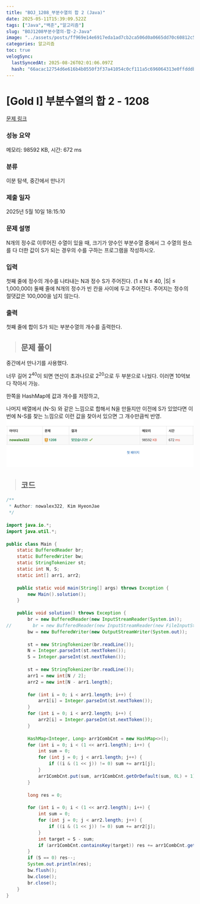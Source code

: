 ```yaml
---
title: "BOJ_1208_부분수열의 합 2 (Java)"
date: 2025-05-11T15:39:09.522Z
tags: ["Java","백준","알고리즘"]
slug: "BOJ1208부분수열의-합-2-Java"
image: "../assets/posts/ff969e14e6917eda1ad7cb2ca506d0a0665dd70c60812c5f9a62e0995edb9446.png"
categories: 알고리즘
toc: true
velogSync:
  lastSyncedAt: 2025-08-26T02:01:06.097Z
  hash: "66acac12754d6e616b4b0550f3f37a41054c0cf111a5c696064313e0ffdddb81"
---
```


# [Gold I] 부분수열의 합 2 - 1208 

[문제 링크](https://www.acmicpc.net/problem/1208) 

### 성능 요약

메모리: 98592 KB, 시간: 672 ms

### 분류

이분 탐색, 중간에서 만나기

### 제출 일자

2025년 5월 10일 18:15:10

### 문제 설명

<p>N개의 정수로 이루어진 수열이 있을 때, 크기가 양수인 부분수열 중에서 그 수열의 원소를 다 더한 값이 S가 되는 경우의 수를 구하는 프로그램을 작성하시오.</p>

### 입력 

 <p>첫째 줄에 정수의 개수를 나타내는 N과 정수 S가 주어진다. (1 ≤ N ≤ 40, |S| ≤ 1,000,000) 둘째 줄에 N개의 정수가 빈 칸을 사이에 두고 주어진다. 주어지는 정수의 절댓값은 100,000을 넘지 않는다.</p>

### 출력 

 <p>첫째 줄에 합이 S가 되는 부분수열의 개수를 출력한다.</p>

> ## 문제 풀이

중간에서 만나기를 사용했다.

너무 길어 $2^{40}$이 되면 연산이 초과나므로
$2^{20}$으로 두 부분으로 나눴다. 이러면 10억보다 작아서 가능.

한쪽을 HashMap에 값과 개수를 저장하고,

나머지 배열에서 (N-S) 와 같은 느낌으로 합해서 N을 만들지만 이전에 S가 있었다면 이번에 N-S를 찾는 느낌으로 이런 값을 찾아서 있으면 그 개수만큼씩 반영.
![](/assets/posts/ff969e14e6917eda1ad7cb2ca506d0a0665dd70c60812c5f9a62e0995edb9446.png)

> ## 코드

```java
/**
 * Author: nowalex322, Kim HyeonJae
 */

import java.io.*;
import java.util.*;

public class Main {
    static BufferedReader br;
    static BufferedWriter bw;
    static StringTokenizer st;
    static int N, S;
    static int[] arr1, arr2;

    public static void main(String[] args) throws Exception {
        new Main().solution();
    }

    public void solution() throws Exception {
        br = new BufferedReader(new InputStreamReader(System.in));
//        br = new BufferedReader(new InputStreamReader(new FileInputStream("src/main/java/BOJ_1208_부분수열의합2/input.txt")));
        bw = new BufferedWriter(new OutputStreamWriter(System.out));

        st = new StringTokenizer(br.readLine());
        N = Integer.parseInt(st.nextToken());
        S = Integer.parseInt(st.nextToken());

        st = new StringTokenizer(br.readLine());
        arr1 = new int[N / 2];
        arr2 = new int[N - arr1.length];

        for (int i = 0; i < arr1.length; i++) {
            arr1[i] = Integer.parseInt(st.nextToken());
        }
        for (int i = 0; i < arr2.length; i++) {
            arr2[i] = Integer.parseInt(st.nextToken());
        }

        HashMap<Integer, Long> arr1CombCnt = new HashMap<>();
        for (int i = 0; i < (1 << arr1.length); i++) {
            int sum = 0;
            for (int j = 0; j < arr1.length; j++) {
                if ((i & (1 << j)) != 0) sum += arr1[j];
            }
            arr1CombCnt.put(sum, arr1CombCnt.getOrDefault(sum, 0L) + 1);
        }

        long res = 0;

        for (int i = 0; i < (1 << arr2.length); i++) {
            int sum = 0;
            for (int j = 0; j < arr2.length; j++) {
                if ((i & (1 << j)) != 0) sum += arr2[j];
            }
            int target = S - sum;
            if (arr1CombCnt.containsKey(target)) res += arr1CombCnt.get(target);
        }
        if (S == 0) res--;
        System.out.println(res);
        bw.flush();
        bw.close();
        br.close();
    }
}
```